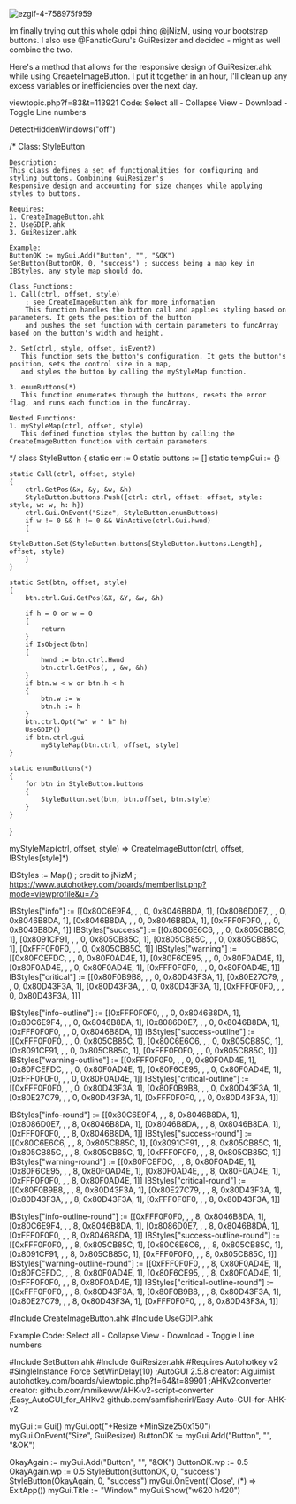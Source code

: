 
![ezgif-4-758975f959](https://github.com/samfisherirl/GuiResizer-plus-CreateImageButton.ahk-for-v2/assets/98753696/b30eccaa-faa9-42a7-ae3a-ef345383c1b8)

Im finally trying out this whole gdpi thing @jNizM, using your bootstrap buttons.
I also use @FanaticGuru's GuiResizer and decided - might as well combine the two.

Here's a method that allows for the responsive design of GuiResizer.ahk while using CreaeteImageButton. I put it together in an hour, I'll clean up any excess variables or inefficiencies over the next day.

viewtopic.php?f=83&t=113921
Code: Select all - Collapse View - Download - Toggle Line numbers

DetectHiddenWindows("off")

/*
    Class: StyleButton

    Description:
    This class defines a set of functionalities for configuring and styling buttons. Combining GuiResizer's
    Responsive design and accounting for size changes while applying styles to buttons.

    Requires:
    1. CreateImageButton.ahk
    2. UseGDIP.ahk
    3. GuiResizer.ahk

    Example:
    ButtonOK := myGui.Add("Button", "", "&OK")
    SetButton(ButtonOK, 0, "success") ; success being a map key in IBStyles, any style map should do. 

    Class Functions:
    1. Call(ctrl, offset, style)
        ; see CreateImageButton.ahk for more information
        This function handles the button call and applies styling based on parameters. It gets the position of the button
        and pushes the set function with certain parameters to funcArray based on the button's width and height.

    2. Set(ctrl, style, offset, isEvent?)
       This function sets the button's configuration. It gets the button's position, sets the control size in a map,
       and styles the button by calling the myStyleMap function.

    3. enumButtons(*)
       This function enumerates through the buttons, resets the error flag, and runs each function in the funcArray.

    Nested Functions:
    1. myStyleMap(ctrl, offset, style)
       This defined function styles the button by calling the CreateImageButton function with certain parameters.



*/
class StyleButton
{
    static err := 0
    static buttons := []
    static tempGui := {}
    
    static Call(ctrl, offset, style)
    {
        ctrl.GetPos(&x, &y, &w, &h)
        StyleButton.buttons.Push({ctrl: ctrl, offset: offset, style: style, w: w, h: h})
        ctrl.Gui.OnEvent("Size", StyleButton.enumButtons)
        if w != 0 && h != 0 && WinActive(ctrl.Gui.hwnd)
        {
            StyleButton.Set(StyleButton.buttons[StyleButton.buttons.Length], offset, style)
        }
    }

    static Set(btn, offset, style)
    { 
        btn.ctrl.Gui.GetPos(&X, &Y, &w, &h)

        if h = 0 or w = 0
        {
            return
        }
        if IsObject(btn)
        {
            hwnd := btn.ctrl.Hwnd
            btn.ctrl.GetPos(, , &w, &h)
        }
        if btn.w < w or btn.h < h
        {
            btn.w := w
            btn.h := h
        }
        btn.ctrl.Opt("w" w " h" h)
        UseGDIP()
        if btn.ctrl.gui
            myStyleMap(btn.ctrl, offset, style)
    }

    static enumButtons(*)
    {
        for btn in StyleButton.buttons
        {
            StyleButton.set(btn, btn.offset, btn.style)
        }
    }
}

myStyleMap(ctrl, offset, style) => CreateImageButton(ctrl, offset, IBStyles[style]*)


IBStyles := Map()
; credit to jNizM
; https://www.autohotkey.com/boards/memberlist.php?mode=viewprofile&u=75  

IBStyles["info"] := [[0x80C6E9F4, , , 0, 0x8046B8DA, 1], [0x8086D0E7, , , 0, 0x8046B8DA, 1], [0x8046B8DA, , , 0, 0x8046B8DA, 1], [0xFFF0F0F0, , , 0, 0x8046B8DA, 1]]
IBStyles["success"] := [[0x80C6E6C6, , , 0, 0x805CB85C, 1], [0x8091CF91, , , 0, 0x805CB85C, 1], [0x805CB85C, , , 0, 0x805CB85C, 1], [0xFFF0F0F0, , , 0, 0x805CB85C, 1]]
IBStyles["warning"] := [[0x80FCEFDC, , , 0, 0x80F0AD4E, 1], [0x80F6CE95, , , 0, 0x80F0AD4E, 1], [0x80F0AD4E, , , 0, 0x80F0AD4E, 1], [0xFFF0F0F0, , , 0, 0x80F0AD4E, 1]]
IBStyles["critical"] := [[0x80F0B9B8, , , 0, 0x80D43F3A, 1], [0x80E27C79, , , 0, 0x80D43F3A, 1], [0x80D43F3A, , , 0, 0x80D43F3A, 1], [0xFFF0F0F0, , , 0, 0x80D43F3A, 1]]

IBStyles["info-outline"] := [[0xFFF0F0F0, , , 0, 0x8046B8DA, 1], [0x80C6E9F4, , , 0, 0x8046B8DA, 1], [0x8086D0E7, , , 0, 0x8046B8DA, 1], [0xFFF0F0F0, , , 0, 0x8046B8DA, 1]]
IBStyles["success-outline"] := [[0xFFF0F0F0, , , 0, 0x805CB85C, 1], [0x80C6E6C6, , , 0, 0x805CB85C, 1], [0x8091CF91, , , 0, 0x805CB85C, 1], [0xFFF0F0F0, , , 0, 0x805CB85C, 1]]
IBStyles["warning-outline"] := [[0xFFF0F0F0, , , 0, 0x80F0AD4E, 1], [0x80FCEFDC, , , 0, 0x80F0AD4E, 1], [0x80F6CE95, , , 0, 0x80F0AD4E, 1], [0xFFF0F0F0, , , 0, 0x80F0AD4E, 1]]
IBStyles["critical-outline"] := [[0xFFF0F0F0, , , 0, 0x80D43F3A, 1], [0x80F0B9B8, , , 0, 0x80D43F3A, 1], [0x80E27C79, , , 0, 0x80D43F3A, 1], [0xFFF0F0F0, , , 0, 0x80D43F3A, 1]]

IBStyles["info-round"] := [[0x80C6E9F4, , , 8, 0x8046B8DA, 1], [0x8086D0E7, , , 8, 0x8046B8DA, 1], [0x8046B8DA, , , 8, 0x8046B8DA, 1], [0xFFF0F0F0, , , 8, 0x8046B8DA, 1]]
IBStyles["success-round"] := [[0x80C6E6C6, , , 8, 0x805CB85C, 1], [0x8091CF91, , , 8, 0x805CB85C, 1], [0x805CB85C, , , 8, 0x805CB85C, 1], [0xFFF0F0F0, , , 8, 0x805CB85C, 1]]
IBStyles["warning-round"] := [[0x80FCEFDC, , , 8, 0x80F0AD4E, 1], [0x80F6CE95, , , 8, 0x80F0AD4E, 1], [0x80F0AD4E, , , 8, 0x80F0AD4E, 1], [0xFFF0F0F0, , , 8, 0x80F0AD4E, 1]]
IBStyles["critical-round"] := [[0x80F0B9B8, , , 8, 0x80D43F3A, 1], [0x80E27C79, , , 8, 0x80D43F3A, 1], [0x80D43F3A, , , 8, 0x80D43F3A, 1], [0xFFF0F0F0, , , 8, 0x80D43F3A, 1]]

IBStyles["info-outline-round"] := [[0xFFF0F0F0, , , 8, 0x8046B8DA, 1], [0x80C6E9F4, , , 8, 0x8046B8DA, 1], [0x8086D0E7, , , 8, 0x8046B8DA, 1], [0xFFF0F0F0, , , 8, 0x8046B8DA, 1]]
IBStyles["success-outline-round"] := [[0xFFF0F0F0, , , 8, 0x805CB85C, 1], [0x80C6E6C6, , , 8, 0x805CB85C, 1], [0x8091CF91, , , 8, 0x805CB85C, 1], [0xFFF0F0F0, , , 8, 0x805CB85C, 1]]
IBStyles["warning-outline-round"] := [[0xFFF0F0F0, , , 8, 0x80F0AD4E, 1], [0x80FCEFDC, , , 8, 0x80F0AD4E, 1], [0x80F6CE95, , , 8, 0x80F0AD4E, 1], [0xFFF0F0F0, , , 8, 0x80F0AD4E, 1]]
IBStyles["critical-outline-round"] := [[0xFFF0F0F0, , , 8, 0x80D43F3A, 1], [0x80F0B9B8, , , 8, 0x80D43F3A, 1], [0x80E27C79, , , 8, 0x80D43F3A, 1], [0xFFF0F0F0, , , 8, 0x80D43F3A, 1]]

#Include CreateImageButton.ahk
#Include UseGDIP.ahk

Example
Code: Select all - Collapse View - Download - Toggle Line numbers

#Include SetButton.ahk
#Include GuiResizer.ahk
#Requires Autohotkey v2
#SingleInstance Force
SetWinDelay(10)
;AutoGUI 2.5.8 creator: Alguimist autohotkey.com/boards/viewtopic.php?f=64&t=89901
;AHKv2converter creator: github.com/mmikeww/AHK-v2-script-converter
;Easy_AutoGUI_for_AHKv2 github.com/samfisherirl/Easy-Auto-GUI-for-AHK-v2

myGui := Gui()
myGui.opt("+Resize +MinSize250x150")
myGui.OnEvent("Size", GuiResizer)
ButtonOK := myGui.Add("Button", "", "&OK")

OkayAgain := myGui.Add("Button", "", "&OK")
ButtonOK.wp := 0.5
OkayAgain.wp := 0.5
StyleButton(ButtonOK, 0, "success")
StyleButton(OkayAgain, 0, "success")
myGui.OnEvent('Close', (*) => ExitApp())
myGui.Title := "Window"
myGui.Show("w620 h420")

